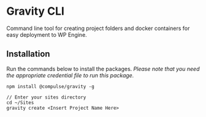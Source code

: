 # Gravity CLI
Command line tool for creating project folders and docker containers for easy deployment to WP Engine.

## Installation
Run the commands below to install the packages. *Please note that you need the appropriate credential file to run this package.*

```
npm install @compulse/gravity -g

// Enter your sites directory
cd ~/Sites
gravity create <Insert Project Name Here>
```